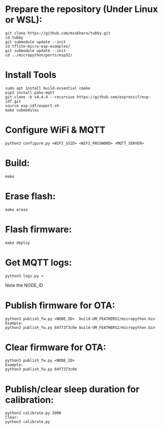 # Prepare the repository  (Under Linux or WSL):
```
git clone https://github.com/mzakharo/tubby.git
cd tubby
git submodule update --init
cd tflite-micro-esp-examples/
git submodule update --init
cd ../micropython/ports/esp32/
```

# Install Tools
```
sudo apt install build-essential cmake
pip3 install paho-mqtt
git clone -b v4.4.4 --recursive https://github.com/espressif/esp-idf.git
source esp-idf/export.sh
make submodules
```

# Configure WiFi & MQTT
```
python3 configure.py <WIFI_SSID> <WIFI_PASSWORD> <MQTT_SERVER>
```

# Build:
```
make
```

# Erase flash:
```
make erase
```

# Flash firmware:
```
make deploy
```

# Get MQTT logs:
```
python3 logs.py +
```

Note the NODE_ID

# Publish firmware for OTA:
```
python3 publish_fw.py <NODE_ID>  build-UM_FEATHERS2/micropython.bin
Example:
python3 publish_fw.py 84f7373c0e build-UM_FEATHERS2/micropython.bin 
```

# Clear firmware for OTA:
```
python3 publish_fw.py <NODE_ID>
Example:
python3 publish_fw.py 84f7373c0e
```

# Publish/clear sleep duration for calibration:
```
python3 calibrate.py 2000
Clear:
python3 calibrate.py
```





